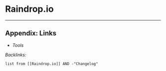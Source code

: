 # Raindrop.io

---

## Appendix: Links

* *Tools*

*Backlinks:*

````dataview
list from [[Raindrop.io]] AND -"Changelog"
````
